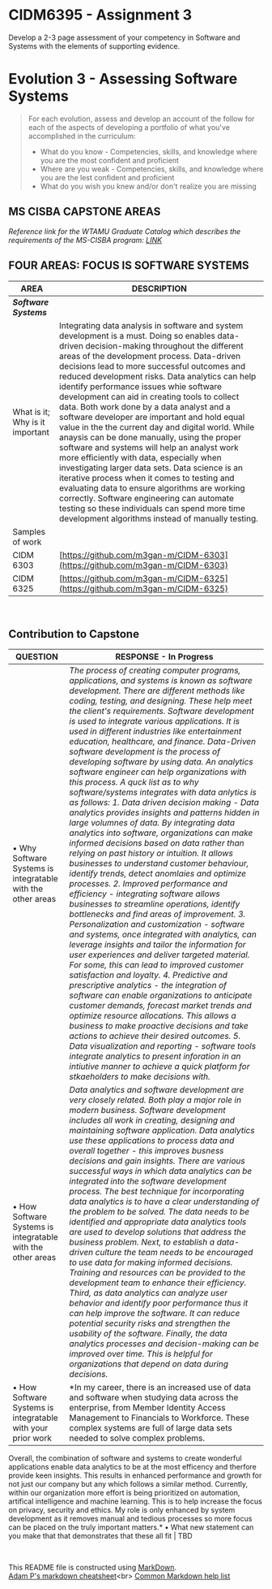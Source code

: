 # CIDM6395 - Assignment 3
Develop a 2-3 page assessment of your competency in Software and Systems with the elements of supporting evidence.  

# Evolution 3 - Assessing Software Systems

>For each evolution, assess and develop an account of the follow for each of the aspects of developing a portfolio of what you've accomplished in the curriculum:
>    - What do you know - Competencies, skills, and knowledge where you are the most confident and proficient
>    - Where are you weak - Competencies, skills, and knowledge where you are the lest confident and proficient
>    - What do you wish you knew and/or don't realize you are missing


## MS CISBA CAPSTONE AREAS

*Reference link for the WTAMU Graduate Catalog which describes the requirements of the MS-CISBA program: [LINK](https://catalog.wtamu.edu/preview_program.php?catoid=30&poid=4839&returnto=2643)*
<br>
## FOUR AREAS: FOCUS IS SOFTWARE SYSTEMS
AREA                      | DESCRIPTION
---                             | ---
***Software Systems***                 | ***&nbsp;***
What is it; Why is it important        | Integrating data analysis in software and system development is a must. Doing so enables data-driven decision-making throughout the different areas of the development process. Data-driven decisions lead to more successful outcomes and reduced development risks. Data analytics can help identify performance issues whie software development can aid in creating tools to collect data. Both work done by a data analyst and a software developer are important and hold equal value in the the current day and digital world. While anaysis can be done manually, using the proper software and systems will help an analyst work more efficiently with data, especially when investigating larger data sets. Data science is an iterative process when it comes to testing and evaluating data to ensure algorithms are working correctly. Software engineering can automate testing so these individuals can spend more time development algorithms instead of manually testing.
Samples of work        | &nbsp;
CIDM 6303        | [https://github.com/m3gan-m/CIDM-6303](https://github.com/m3gan-m/CIDM-6303)
CIDM 6325        | [https://github.com/m3gan-m/CIDM-6325](https://github.com/m3gan-m/CIDM-6325)
&nbsp;
&nbsp;
&nbsp;


##  Contribution to Capstone  
QUESTION                      | RESPONSE - In  Progress
---                             | ---
•	Why Software Systems is integratable with the other areas       | *The process of creating computer programs, applications, and systems is known as software development. There are different methods like coding, testing, and designing. These help meet the client's requirements. Software development is used to integrate various applications. It is used in different industries like entertainment education, healthcare, and finance. Data-Driven software development is the process of developing software by using data. An analytics software engineer can help organizations with this process. A quck list as to why software/systems integrates with data anlytics is as follows: 1. Data driven decision making - Data analytics provides insights and patterns hidden in large volumnes of data. By integrating data analytics into software, organizations can make informed decisions based on data rather than relying on past history or intuition. It allows businesses to understand customer behaviour, identify trends, detect anomlaies and optimize processes. 2. Improved performance and efficiency - integrating software allows businesses to streamline operations, identify bottlenecks and find areas of improvement. 3. Personalization and customization - software and systems, once integrated with analytics, can leverage insights and tailor the information for user experiences and deliver targeted material. For some, this can lead to improved customer satisfaction and loyalty. 4. Predictive and prescriptive analytics - the integration of software can enable organizations to anticipate customer demands, forecast market trends and optimize resource allocations. This allows a business to make proactive decisions and take actions to achieve their desired outcomes. 5. Data visualization and reporting - software tools integrate analytics to present inforation in an intiutive manner to achieve a quick platform for stkaeholders to  make decisions with.*
•	How Software Systems is integratable with the other areas       | *Data analytics and software development are very closely related. Both play a major role in modern business. Software development includes all work in creating, designing and maintaining software application. Data analytics use these applications to process data and overall together - this improves busness decisions and gain insights. There are various successful ways in which data analytics can be integrated into the software development process. The best technique for incorporating data analytics is to have a clear understanding of the problem to be solved. The data needs to be identified and appropriate data analytics tools are used to develop solutions that address the business problem. Next, to establish a data-driven culture the team needs to be encouraged to use data for making informed decisions. Training and resources can be provided to the development team to enhance their efficiency. Third, as data analytics can analyze user behavior and identify poor performance thus it can help improve the software. It can reduce potential security risks and strengthen the usability of the software. Finally, the data analytics processes and decision-making can be improved over time. This is helpful for organizations that depend on data during decisions.*
•	How Software Systems is integratable with your prior work       | *In my career, there is an increased use of data and software when studying data across the enterprise, from Member Identity Access Management to Financials to Workforce. These complex systems are full of large data sets needed to solve complex problems. 
Overall, the combination of software and systems to create wonderful applications enable data analytics to be at the most efficency and therfore provide keen insights. This results in enhanced performance and growth for not just our company but any which follows a similar method. Currently, within our organization more effort is being prioritized on automation, artifical intelligence and machine learning. This is to help increase the focus on privacy, security and ethics. My role is only enhanced by system development as it removes manual and tedious processes so more focus can be placed on the truly important matters.*
•	What new statement can you make that that demonstrates that these all fit       | TBD
&nbsp;

&nbsp;

This README file is constructed using [MarkDown](https://www.markdownguide.org/basic-syntax).<br>
[Adam P's markdown cheatsheet](https://commonmark.org/help/](https://github.com/adam-p/markdown-here/wiki/Markdown-Cheatsheet)https://github.com/adam-p/markdown-here/wiki/Markdown-Cheatsheet)<br>
[Common Markdown help list](https://commonmark.org/help/](https://commonmark.org/help/)https://commonmark.org/help/)
